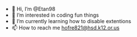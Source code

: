 - 👋 Hi, I’m @Etan98
- 👀 I’m interested in coding fun things
- 🌱 I’m currently learning how to disable extentions
- 📫 How to reach me hofre821@hsd.k12.or.us

<!---
Etan98/Etan98 is a ✨ special ✨ repository because its `README.md` (this file) appears on your GitHub profile.
You can click the Preview link to take a look at your changes.
--->
